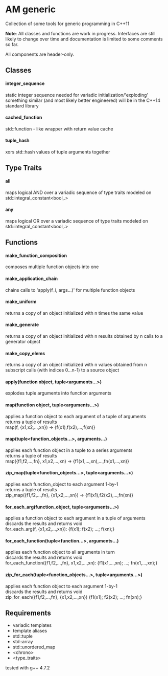 AM generic
==========

Collection of some tools for generic programming in C++11

**Note**: All classes and functions are work in progress.
Interfaces are still likely to change over time and documentation is limited to some comments so far. 

All components are header-only.


## Classes

#### integer&#95;sequence
  static integer sequence needed for variadic initialization/'exploding' something similar
  (and most likely better engineered) will be in the C++14 standard library
 
#### cached&#95;function
  std::function - like wrapper with return value cache
 
#### tuple&#95;hash
  xors std::hash values of tuple arguments together


## Type Traits
#### all
  maps logical AND over a variadic sequence of type traits
  modeled on std::integral&#95;constant<bool,.>

#### any
  maps logical OR over a variadic sequence of type traits
  modeled on std::integral&#95;constant<bool,.>


## Functions

#### make&#95;function&#95;composition
  composes multiple function objects into one
  
#### make&#95;application&#95;chain
  chains calls to 'apply(f&#95;i, args...)' for multiple function objects 
  
#### make&#95;uniform
  returns a copy of an object initialized with n times the same value

#### make&#95;generate
  returns a copy of an object initialized with n results obtained by
  n calls to a generator object

#### make&#95;copy&#95;elems
  returns a copy of an object initialized with n values obtained from
  n subscript calls (with indices 0...n-1) to a source object

#### apply(function object, tuple&lt;arguments...&gt;)
  explodes tuple arguments into function arguments

#### map(function object, tuple&lt;arguments...&gt;)
  applies a function object to each argument of a tuple of arguments<br/>
  returns a tuple of results<br/>
  map(f, {x1,x2,...,xn}) -> {f(x1),f(x2),...,f(xn)}
  

#### map(tuple&lt;function&#95;objects...&gt;, arguments...)
  applies each function object in a tuple to a series arguments<br/>
  returns a tuple of results<br/>
  map({f1,f2,...,fn}, x1,x2,...,xn) -> {f1(x1,...,xn),...,fn(x1,...,xn)}
  

#### zip&#95;map(tuple&lt;function&#95;objects...&gt;, tuple&lt;arguments...&gt;)
  applies each function&#95;object to each argument 1-by-1<br/>
  returns a tuple of results<br/>
  zip&#95;map({f1,f2,...,fn}, {x1,x2,...,xn}) -> {f1(x1),f2(x2),...,fn(xn)}


#### for&#95;each&#95;arg(function&#95;object, tuple&lt;arguments...&gt;)
  applies a function object to each argument in a tuple of arguments<br/>
  discards the results and returns void<br/>
  for&#95;each&#95;arg(f, {x1,x2,...,xn}): {f(x1); f(x2); ...; f(xn);}
  

#### for&#95;each&#95;function(tuple&lt;function...&gt;, arguments...)
  applies each function object to all arguments in turn<br/>
  discards the results and returns void<br/>
  for&#95;each&#95;function({f1,f2,...,fn}, x1,x2,...,xn): {f1(x1,...,xn); ...; fn(x1,...,xn);}
  

#### zip&#95;for&#95;each(tuple&lt;function&#95;objects...&gt;, tuple&lt;arguments...&gt;)
  applies each function object to each argument 1-by-1<br/>
  discards the results and returns void<br/>
  zip&#95;for&#95;each({f1,f2,...,fn}, {x1,x2,...,xn}) {f1(x1); f2(x2); ...; fn(xn);}


## Requirements
 - variadic templates
 - template aliases
 - std::tuple
 - std::array
 - std::unordered&#95;map
 - &lt;chrono&gt;
 - &lt;type&#95;traits&gt;

tested with g++ 4.7.2
